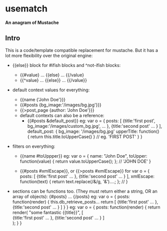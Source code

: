 # usematch

**An anagram of Mustache**


## Intro
This is a code/template compatible replacement for mustache. But it has a lot more flexibility over the original engine:

- {{else}} block for #ifish blocks and ^not-ifish blocks:
	+ {{#value} ... {{else} ... {{/value} 
  	+ {{^value}  ... {{else}} ... {{/value}}

- default context values for everything:
	+ {{name {'John Doe'}}}
	+ {{#posts {bg_image:'/images/bg.jpg'}}}
	+ {{>post_page {author: 'John Doe'}}}

	- default contexts can also be a reference:
		+ {{#posts &default_post}}
		eg: var o = {
				posts: [
					{title:'first post', bg_image:'/images/custom_bg.jpg', ... },
					{title:'second post' ... }
				],
				default_post: {
					bg_image: '/images/bg.jpg'
					upperTitle: function() { return this.title.toUpperCase() } // eg. 'FIRST POST'
				}
			}

- filters on everything:
	+ {{name #toUppper}}
		eg: var o = {
			name: "John Doe",
			toUpper: function(value) { return value.toUpperCase(); }; // 'JOHN DOE'
		}

	+ {{#posts #xmlEscape}}, or {{>posts #xmlEscape}}
		for var o = {
			posts: [
				{title:'first post' ... },
				{title:'second post' ... }
			],
			xmlEscape: function(text) { return text.replace(/&/g, '&amp;')....; }; // 
		}

- sections can be functions too. (They must return either a string, OR an array of objects):
	{#posts} ... {/posts}
	 	eg: var o = {
			posts: function(render) {
				this.db_retrieve_posts...
				return [
						{title:'first post' ... },
						{title:'second post' ... }
					] 
				}
	 		}
	 	eg: var o = {
			posts: function(render) {
				return render( "some fantastic {{title}}", 
						[			
							{title:'first post' ... },
							{title:'second post' ... }
						] 					
					 );
				}
	 		}

